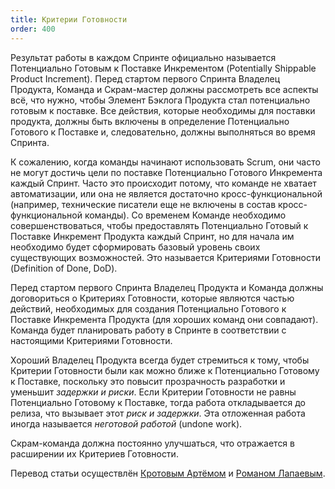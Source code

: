 ```yaml
---
title: Критерии Готовности
order: 400
---
```


Результат работы в каждом Спринте официально называется Потенциально Готовым к Поставке Инкрементом (Potentially Shippable Product Increment). Перед стартом первого Спринта Владелец Продукта, Команда и Скрам-мастер должны рассмотреть все аспекты всё, что нужно, чтобы Элемент Бэклога Продукта стал потенциально готовым к поставке. Все действия, которые необходимы для поставки продукта, должны быть включены в определение Потенциально Готового к Поставке и, следовательно, должны выполняться во время Спринта.

К сожалению, когда команды начинают использовать Scrum, они часто не могут достичь цели по поставке Потенциально Готового Инкремента каждый Спринт. Часто это происходит потому, что команде не хватает автоматизации, или она не является достаточно кросс-функциональной (например, технические писатели еще не включены в состав кросс-функциональной команды). Со временем Команде необходимо совершенствоваться, чтобы предоставлять Потенциально Готовый к Поставке Инкремент Продукта каждый Спринт, но для начала им необходимо будет сформировать базовый уровень своих существующих возможностей. Это называется Критериями Готовности (Definition of Done, DoD).

Перед стартом первого Спринта Владелец Продукта и Команда должны договориться о Критериях Готовности, которые являются частью действий, необходимых для создания Потенциально Готового к Поставке Инкремента Продукта (для хороших команд они совпадают). Команда будет планировать работу в Спринте в соответствии с настоящими Критериями Готовности.

Хороший Владелец Продукта всегда будет стремиться к тому, чтобы Критерии Готовности были как можно ближе к Потенциально Готовому к Поставке, поскольку это повысит прозрачность разработки и уменьшит *задержки и риски*. Если Критерии Готовности не равны Потенциально Готовому к Поставке, тогда работа откладывается до релиза, что вызывает этот *риск и задержки*. Эта отложенная работа иногда называется *неготовой работой* (undone work).

Скрам-команда должна постоянно улучшаться, что отражается в расширении их Критериев Готовности.

Перевод статьи осуществлён [Кротовым Артёмом](https://www.facebook.com/artem.v.krotov) и [Романом Лапаевым](https://www.linkedin.com/in/romanlapaev).